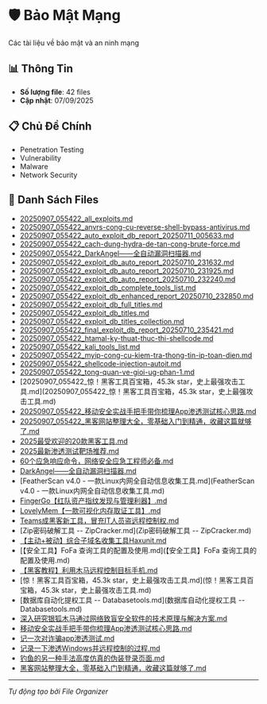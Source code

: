 # 🛡️ Bảo Mật Mạng

Các tài liệu về bảo mật và an ninh mạng

## 📊 Thông Tin
- **Số lượng file**: 42 files
- **Cập nhật**: 07/09/2025

## 📋 Chủ Đề Chính
- Penetration Testing
- Vulnerability
- Malware
- Network Security

## 📁 Danh Sách Files

- [20250907_055422_all_exploits.md](20250907_055422_all_exploits.md)
- [20250907_055422_anvrs-cong-cu-reverse-shell-bypass-antivirus.md](20250907_055422_anvrs-cong-cu-reverse-shell-bypass-antivirus.md)
- [20250907_055422_auto_exploit_db_report_20250711_005633.md](20250907_055422_auto_exploit_db_report_20250711_005633.md)
- [20250907_055422_cach-dung-hydra-de-tan-cong-brute-force.md](20250907_055422_cach-dung-hydra-de-tan-cong-brute-force.md)
- [20250907_055422_DarkAngel——全自动漏洞扫描器.md](20250907_055422_DarkAngel——全自动漏洞扫描器.md)
- [20250907_055422_exploit_db_auto_report_20250710_231632.md](20250907_055422_exploit_db_auto_report_20250710_231632.md)
- [20250907_055422_exploit_db_auto_report_20250710_231925.md](20250907_055422_exploit_db_auto_report_20250710_231925.md)
- [20250907_055422_exploit_db_auto_report_20250710_232240.md](20250907_055422_exploit_db_auto_report_20250710_232240.md)
- [20250907_055422_exploit_db_complete_tools_list.md](20250907_055422_exploit_db_complete_tools_list.md)
- [20250907_055422_exploit_db_enhanced_report_20250710_232850.md](20250907_055422_exploit_db_enhanced_report_20250710_232850.md)
- [20250907_055422_exploit_db_full_titles.md](20250907_055422_exploit_db_full_titles.md)
- [20250907_055422_exploit_db_titles.md](20250907_055422_exploit_db_titles.md)
- [20250907_055422_exploit_db_titles_collection.md](20250907_055422_exploit_db_titles_collection.md)
- [20250907_055422_final_exploit_db_report_20250710_235421.md](20250907_055422_final_exploit_db_report_20250710_235421.md)
- [20250907_055422_htamal-ky-thuat-thuc-thi-shellcode.md](20250907_055422_htamal-ky-thuat-thuc-thi-shellcode.md)
- [20250907_055422_kali_tools_list.md](20250907_055422_kali_tools_list.md)
- [20250907_055422_myip-cong-cu-kiem-tra-thong-tin-ip-toan-dien.md](20250907_055422_myip-cong-cu-kiem-tra-thong-tin-ip-toan-dien.md)
- [20250907_055422_shellcode-injection-autoit.md](20250907_055422_shellcode-injection-autoit.md)
- [20250907_055422_tong-quan-ve-gioi-ug-phan-1.md](20250907_055422_tong-quan-ve-gioi-ug-phan-1.md)
- [20250907_055422_惊！黑客工具百宝箱，45.3k star，史上最强攻击工具.md](20250907_055422_惊！黑客工具百宝箱，45.3k star，史上最强攻击工具.md)
- [20250907_055422_移动安全实战手把手带你梳理App渗透测试核心思路.md](20250907_055422_移动安全实战手把手带你梳理App渗透测试核心思路.md)
- [20250907_055422_黑客网站整理大全，零基础入门到精通，收藏这篇就够了.md](20250907_055422_黑客网站整理大全，零基础入门到精通，收藏这篇就够了.md)
- [2025最受欢迎的20款黑客工具.md](2025最受欢迎的20款黑客工具.md)
- [2025最新渗透测试靶场推荐.md](2025最新渗透测试靶场推荐.md)
- [60个应急响应命令，网络安全应急工程师必备.md](60个应急响应命令，网络安全应急工程师必备.md)
- [DarkAngel——全自动漏洞扫描器.md](DarkAngel——全自动漏洞扫描器.md)
- [FeatherScan v4.0 - 一款Linux内网全自动信息收集工具.md](FeatherScan v4.0 - 一款Linux内网全自动信息收集工具.md)
- [FingerGo【红队资产指纹发现与管理利器】.md](FingerGo【红队资产指纹发现与管理利器】.md)
- [LovelyMem【一款可视化内存取证工具】.md](LovelyMem【一款可视化内存取证工具】.md)
- [Teams成黑客新工具，冒充IT人员盗远程控制权.md](Teams成黑客新工具，冒充IT人员盗远程控制权.md)
- [Zip密码破解工具 -- ZipCracker.md](Zip密码破解工具 -- ZipCracker.md)
- [【主动+被动】综合子域名收集工具Haxunit.md](【主动+被动】综合子域名收集工具Haxunit.md)
- [【安全工具】FoFa 查询工具的配置及使用.md](【安全工具】FoFa 查询工具的配置及使用.md)
- [【黑客教程】利用木马远程控制目标手机.md](【黑客教程】利用木马远程控制目标手机.md)
- [惊！黑客工具百宝箱，45.3k star，史上最强攻击工具.md](惊！黑客工具百宝箱，45.3k star，史上最强攻击工具.md)
- [数据库自动化提权工具 -- Databasetools.md](数据库自动化提权工具 -- Databasetools.md)
- [深入研究银狐木马通过网络致盲安全软件的技术原理与解决方案.md](深入研究银狐木马通过网络致盲安全软件的技术原理与解决方案.md)
- [移动安全实战手把手带你梳理App渗透测试核心思路.md](移动安全实战手把手带你梳理App渗透测试核心思路.md)
- [记一次对诈骗app渗透测试.md](记一次对诈骗app渗透测试.md)
- [记录一下渗透Windows并远程控制的过程.md](记录一下渗透Windows并远程控制的过程.md)
- [钓鱼的另一种手法高度仿真的伪装登录页面.md](钓鱼的另一种手法高度仿真的伪装登录页面.md)
- [黑客网站整理大全，零基础入门到精通，收藏这篇就够了.md](黑客网站整理大全，零基础入门到精通，收藏这篇就够了.md)

---
*Tự động tạo bởi File Organizer*